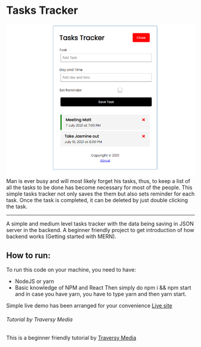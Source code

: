 # Tasks Tracker 
![Live Demo](https://github.com/JealousGx/react-tasks-tracker/blob/main/Demo.png?raw=true)
Man is ever busy and will most likely forget his tasks, thus, to keep a list of all the tasks to be done has become necessary for most of the people. This simple tasks tracker not only saves the them but also sets reminder for each task. Once the task is completed, it can be deleted by just double clicking the task.

---

A simple and medium level tasks tracker with the data being saving in JSON server in the backend. A beginner friendly project to get introduction of how backend works (Getting started with MERN).

## How to run:
To run this code on your machine, you need to have:

- NodeJS or yarn
- Basic knowledge of NPM and React Then simply do npm i && npm start and in case you have yarn, you have to type yarn and then yarn start.

Simple live demo has been arranged for your convenience 
[Live site](https://jealousgx.github.io/react-tasks-tracker/)


###### Tutorial by Traversy Media
This is a beginner friendly tutorial by [Traversy Media](https://www.youtube.com/watch?v=w7ejDZ8SWv8)

